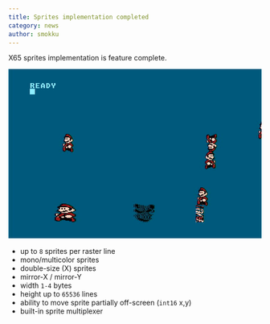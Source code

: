 ```yaml
---
title: Sprites implementation completed
category: news
author: smokku
---
```


X65 sprites implementation is feature complete.

[![Sprites complete demo](/media/2024-11-25_sprites-complete.jpg)](https://youtu.be/OxC67a-M2HI)

- up to `8` sprites per raster line
- mono/multicolor sprites
- double-size (X) sprites
- mirror-X / mirror-Y
- width `1-4` bytes
- height up to `65536` lines
- ability to move sprite partially off-screen (`int16` x,y)
- built-in sprite multiplexer
